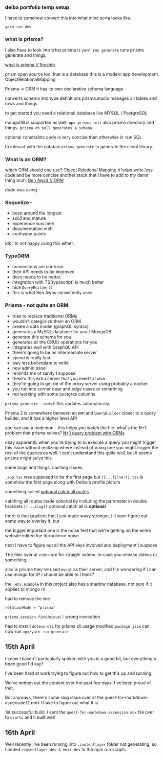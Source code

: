 ### delba portfolio temp setup

I have to somehow convert this into what mine sorta looks like.

```
yarn run dev
```

### what is prisma?

I also have to look into what prisma is
`yarn run generate` runs prisma generate and things.

[what is prisma // fireship](https://www.youtube.com/watch?v=rLRIB6AF2Dg)

prism open source tool that is a database
this is a modern app development
ObjectRelationalMapping

Prisma -> ORM
it has its own declarative schema language

converts schema into type definitions
prisma.studio manages all tables and rows and things.

to get started you need a relational database like MYSQL / PostgreSQL

mongoDB is supported as well.
```npx prisma init```
also prisma directory and things.
```prisma db pull generates a schema```

optional constraints
code is very concise than otherwise in raw SQL

to interact with the databse
`prisma generate` to generate the client library.


### What is an ORM?
which ORM should one use?
Object Relational Mapping it helps write less code and be more concise another stack that I have to add to my damn thing bruh.
[Ben Awad // ORM](https://www.youtube.com/watch?v=3Pxj-4IrOcs)

dude was using 
### Sequelize - 
- been around the longest
- solid and mature
- experience was meh
- documentation meh
- confusion points

idk I'm not happy using this either.

### TypeORM
- connections are confusin
- their API needs to be improved
- docs needs to be better.
- integration with TS(typescript) is much better
- nice `QueryBuilder()`  
- this is what Ben Awas consistently uses


### Prisma - not quite an ORM
- tries to replace traditional ORMs
- wouldn't categorize them an ORM.
- create a data model (graphQL syntax)
- generates a MySQL database for you / MongoDB
- generate this schema for you.
- generates all the CRUD operations for you
- integrates well with GraphQL API
- there's going to be an intermediate server
- speed is really fast.
- way less boilerplate to write
- new admin panel
- reminds me of sanity I suppose
- there's this extra server that you need to have
- they're going to get rid of the proxy server using probably a docker.
- you run into corner case and edge cases or something
- not working with some postgres columns


`prisma generate --watch` this updates automatically.

Prisma 2 is somewhere between an `ORM` and `QueryBuilder` closer to a query builder, and it has a higher level API

you can use a nodemon - this helps you watch the file.
what's the N+1 problem that prisma solves?
[N+1 query problem with ORMs](https://stackoverflow.com/questions/97197/what-is-the-n1-selects-problem-in-orm-object-relational-mapping)

okay apparently when you're trying to to execute a query you might trigger this issue without realizing where instead of doing one you might trigger the rest of the queries as well. I can't understand this quite well, but it seems prisma might solve this.

some bugs and things, caching issues.

`_app.tsx` was supposed to be the first page but
`[[...filter]].tsx` is somehow the first page along with Delba's profile picture



something called
[optional catch all routes](https://nextjs.org/docs/routing/dynamic-routes#optional-catch-all-routes)

catching all routes made optional by including the parameter in double brackets `[[...slug]]`
optional catch all is **optional**


there is that gradient that I just made wayy stronger, I'll soon figure out some way to overlay it, but

the bigger important one is the noise feel that we're getting on the entire website
edited the fturbulence noise.

next I have to figure out all the API keys involved and deployment I suppose

The files over at `video` are for straight videos. in-case you release videos or something.

also is prisma they've used `mysql` as their server, and I'm wondering if I can use mongo for it? I should be able to I think?

the `.env.example` in this project also has a shadow database, not sure if it applies to mongo rn

had to remove the line 
```prisma
relationMode = "prisma"
```

`prisma.session.findUnique()` wrong invocation

had to install `dotenv-cli` for prisma cli usage
modified `package.json` can now run 
`npm/yarn run generate`

## 15th April

I know I haven't particularly spoken with you in a good bit,
but everything's been good I'd say?

I've been hard at work trying to figure out how to get this up and running.

We've written out the content over the past few days, I've been proud of that.

But anyways,
there's some slug issue over at the quest-for-markdown-ascension/2.mdx
I have to figure out what it is.


1st successful build, I sent the `quest-for-markdown-ascension.mdx` file over to `drafts` 
and it built well

## 16th April
Well recently I've been running into `.contentlayer` folder not generating, so I added
`contentlayer dev & next dev` to the npm run scripts

